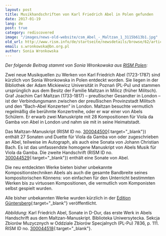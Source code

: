 ```yaml
---
layout: post
title: Musikhandschriften von Karl Friedrich Abel in Polen gefunden
date: 2017-01-19
lang: de
post: true
category: rediscovered
image: "/images/news-old-website/csm_Abel_-_Maltzan_1_3115b613b1.jpg"
old_url: http://www.rism.info/de/startseite/newsdetails/browse/62/article/64/karl-friedrich-abel-manuscript-found-in-poland.html
email: s.wronkowska@bn.org.pl
author: Sonia Wronkowska
---
```



_Der folgende Beitrag stammt von Sonia Wronkowska aus [RISM Polen](/de/workgroups/poland-warsaw-polish-rism-center-national-library-of-poland/home.html):_

Zwei neue Musikquellen zu Werken von Karl Friedrich Abel (1723-1787) sind kürzlich von Sonia Wronkowska in Polen entdeckt worden. Sie liegen in der Bibliothek der Adam Mickiewicz Universität in Poznań (PL-Pu) und stammen ursprünglich aus dem Besitz der Familie Maltzan in Milicz (früher Militsch). Graf Joachim Carl Maltzan (1733-1817) – preußischer Gesandter in London – ist der Verbindungsmann zwischen der preußischen Provinzstadt Militsch und den “Bach-Abel Konzerten” in London. Maltzan besuchte vermutlich regelmäßig die berühmte Konzertreihe, oder er war einer von Abels Schülern. Er erwarb zwei Manuskripte mit 28 Kompositionen für Viola da Gamba von Abel in London und nahm sie mit in seine Heimatstadt.

Das Maltzan-Manuskript (RISM ID no. [300044500](https://opac.rism.info/search?id=300044500){:target="_blank"}) enthält 27 Sonaten und Duette für Viola da Gamba von oder zugeschrieben an Abel, teilweise im Autograph, als auch eine Sonata von Johann Christian Bach. Es ist das umfassendste homogene Manuskript von Abels Musik für Viola da Gamba. Die zweite Handschrift (RISM ID no. [300044529](https://opac.rism.info/search?id=300044529){:target="_blank"}) enthält eine Sonate von Abel.

Die neu entdeckten Werke bieten bisher unbekannte Kompositionstechniken Abels als auch die gesamte Bandbreite seines kompositorischen Könnens: von einfachen für den Unterricht bestimmten Werken bis zu virtuosen Kompositionen, die vermutlich vom Komponisten selbst gespielt wurden.

Alle bisher unbekannten Werke wurden kürzlich in der [Edition Güntersberg](http://www.guentersberg.de/noten/de/g301.php){:target="_blank"} veröffentlicht.

_Abbildung_: Karl Friedrich Abel, Sonate in D-Dur, das erste Werk in Abels Handschrift aus dem Maltzan-Manuskript. Biblioteka Uniwersytecka. Sekcja Zbiorów Muzycznych w Oddziale Zbiorów Specjalnych (PL-Pu) 7836, p. 111. RISM ID no. [300044518](https://opac.rism.info/search?id=300044518){:target="_blank"}.

<script type="text/javascript">var switchTo5x=true;</script><script type="text/javascript" src="http://w.sharethis.com/button/buttons.js"></script><script type="text/javascript">stLight.options({publisher: "9b601438-1ce1-49d8-bfd7-9cff5df54c17", doNotHash: false, doNotCopy: false, hashAddressBar: false});</script>
